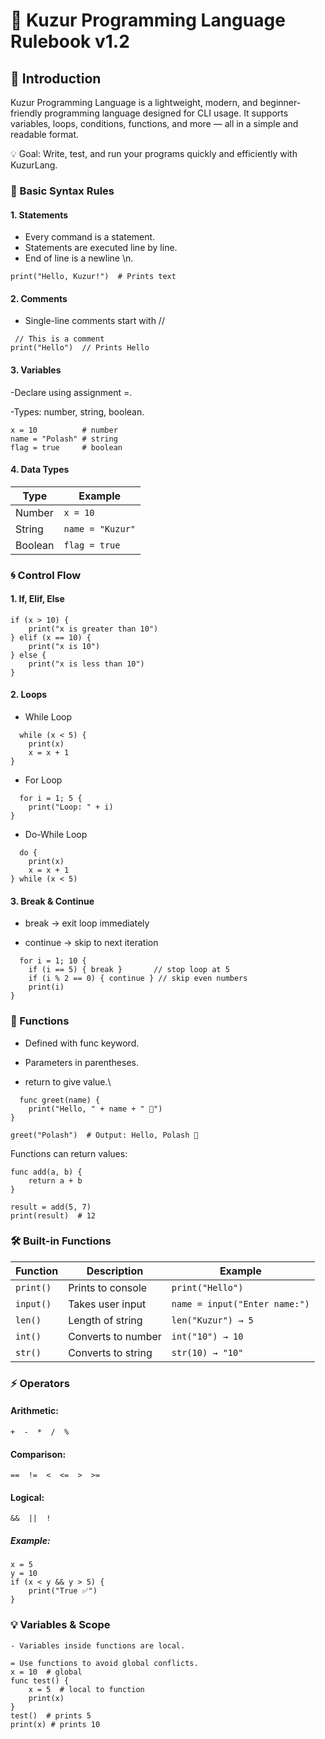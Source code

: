 # 📖 Kuzur Programming Language Rulebook v1.2
## 🚀 Introduction

Kuzur Programming Language is a lightweight, modern, and beginner-friendly programming language designed for CLI usage. It supports variables, loops, conditions, functions, and more — all in a simple and readable format.

💡 Goal: Write, test, and run your programs quickly and efficiently with KuzurLang.

### 📌 Basic Syntax Rules
#### 1. Statements

- Every command is a statement.
- Statements are executed line by line.
- End of line is a newline \n.
```
print("Hello, Kuzur!")  # Prints text
```
#### 2. Comments

- Single-line comments start with //
```
 // This is a comment
print("Hello")  // Prints Hello
```
#### 3. Variables

-Declare using assignment =.

-Types: number, string, boolean.
```
x = 10          # number
name = "Polash" # string
flag = true     # boolean
```
#### 4. Data Types

| Type    | Example          |
| ------- | ---------------- |
| Number  | `x = 10`         |
| String  | `name = "Kuzur"` |
| Boolean | `flag = true`    |

### 🌀 Control Flow
#### 1. If, Elif, Else
```
if (x > 10) {
    print("x is greater than 10")
} elif (x == 10) {
    print("x is 10")
} else {
    print("x is less than 10")
}
```
#### 2. Loops
- While Loop
```
  while (x < 5) {
    print(x)
    x = x + 1
}
```
- For Loop
```
  for i = 1; 5 {
    print("Loop: " + i)
}
```
- Do-While Loop
```
  do {
    print(x)
    x = x + 1
} while (x < 5)
```
#### 3. Break & Continue

- break → exit loop immediately

- continue → skip to next iteration
```
  for i = 1; 10 {
    if (i == 5) { break }       // stop loop at 5
    if (i % 2 == 0) { continue } // skip even numbers
    print(i)
}
```

### 🔹 Functions

- Defined with func keyword.

- Parameters in parentheses.

- return to give value.\
```
  func greet(name) {
    print("Hello, " + name + " 👋")
}

greet("Polash")  # Output: Hello, Polash 👋
```
Functions can return values: 

```
func add(a, b) {
    return a + b
}

result = add(5, 7)
print(result)  # 12
```
### 🛠 Built-in Functions

| Function  | Description        | Example                       |
| --------- | ------------------ | ----------------------------- |
| `print()` | Prints to console  | `print("Hello")`              |
| `input()` | Takes user input   | `name = input("Enter name:")` |
| `len()`   | Length of string   | `len("Kuzur") → 5`            |
| `int()`   | Converts to number | `int("10") → 10`              |
| `str()`   | Converts to string | `str(10) → "10"`              |

### ⚡ Operators
#### Arithmetic:
```
+  -  *  /  %
```
#### Comparison:
```
==  !=  <  <=  >  >=
```
#### Logical:
```
&&  ||  !
```
##### Example:
```
x = 5
y = 10
if (x < y && y > 5) {
    print("True ✅")
}
```
### 💡 Variables & Scope
```
- Variables inside functions are local.

= Use functions to avoid global conflicts.
x = 10  # global
func test() {
    x = 5  # local to function
    print(x)
}
test()  # prints 5
print(x) # prints 10
```
